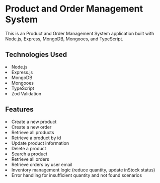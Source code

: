 # Product and Order Management System

This is an Product and Order Management System application built with Node.js, Express, MongoDB, Mongooes, and TypeScript.

## Technologies Used

<li>Node.js</li>
<li>Express.js</li>
<li>MongoDB</li>
<li>Mongooes</li>
<li>TypeScript</li>
<li>Zod Validation</li>

## Features

<li>Create a new product</li>
<li>Create a new order</li>
<li>Retrieve all products</li>
<li>Retrieve a product by id</li>
<li>Update product information</li>
<li>Delete a product</li>
<li>Search a product</li>
<li>Retrieve all orders</li>
<li>Retrieve orders by user email</li>
<li>Inventory management logic (reduce quantity, update inStock status)</li>
<li>Error handling for insufficient quantity and not found scenarios</li>
